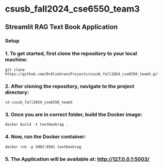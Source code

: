 # csusb_fall2024_cse6550_team3

## Streamlit RAG Text Book Application

### Setup

### 1. To get started, first clone the repository to your local machine:

```
git clone https://github.com/DrAlzahraniProjects/csusb_fall2024_cse6550_team3.git
```
### 2. After cloning the repository, navigate to the project directory:
```
cd csusb_fall2024_cse6550_team3
```
### 3. Once you are in correct folder, build the Docker image:
```
docker build -t textbookrag .
```
### 4. Now, run the Docker container:
```
docker run -p 5003:8501 textbookrag
```
### 5. The Application will be available at: http://127.0.0.1:5003/



